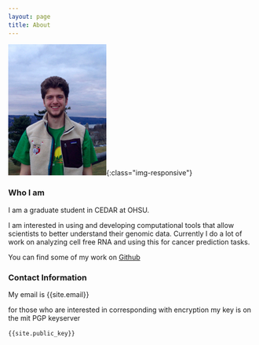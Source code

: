 ```yaml
---
layout: page
title: About
---
```

![profile](/assets/RowanCallahanHeadshot2.jpg){:class="img-responsive"}

### Who I am 
I am a graduate student in CEDAR at OHSU.

I am interested in using and developing computational tools that allow scientists to better understand their genomic data. Currently I do a lot of work on analyzing cell free RNA and using this for cancer prediction tasks.

You can find some of my work on [Github](https://github.com/rowancallahan)


### Contact Information  

My email is {{site.email}}

for those who are interested in corresponding with encryption my key is on the mit PGP keyserver
```
{{site.public_key}}

```


